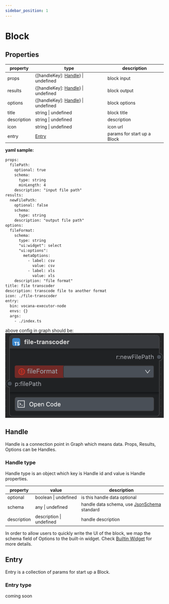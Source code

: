 ```yaml
---
sidebar_position: 1
---
```


# Block

## Properties
| property    | type                                                    | description    |
| ----------- | ------------------------------------------------------- | -------------- | 
| props       | {[handleKey]: [Handle](block#handle-type)} \| undefined | block input    |
| results     | {[handleKey]: [Handle](block#handle-type)} \| undefined | block output   |
| options     | {[handleKey]: [Handle](block#handle-type)} \| undefined | block options  |
| title       | string \| undefined                                     | block title    |
| description | string \| undefined                                     | description    |
| icon        | string \| undefined                                     | icon url       |
| entry       | [Entry](block#entry-type)                               | params for start up a Block |

**yaml sample:**
```
props:
  filePath:
    optional: true
    schema:
      type: string
      minLength: 4
    description: "input file path"
results:
  newFilePath:
    optional: false
    schema:
      type: string
    description: "output file path"
options:
  fileFormat:
    schema:
      type: string
      "ui:widget": select
      "ui:options":
        metaOptions: 
          - label: csv
            value: csv
          - label: xls
            value: xls
    description: "file format"
title: file transcoder
description: transcode file to another format
icon: ./file-transcoder
entry:
  bin: vocana-executor-node
  envs: {}
  args:
    - ./index.ts
```
above config in graph should be:
![sample img](img/file-transcoder.png)

## Handle
Handle is a connection point in Graph which means data. Props, Results, Options can be Handles.

### Handle type
Handle type is an object which key is Handle id and value is Handle properties.

| property     | value                    | description                     |
| ------------ | ------------------------ | ------------------------------- | 
| optional     | boolean \| undefined     | is this handle data optional    |
| schema       | any \| undefined         | handle data schema, use [JsonSchema](https://json-schema.org/understanding-json-schema) standard |
| description  | description \| undefined | handle description              |

In order to allow users to quickly write the UI of the block, we map the schema field of Options to the built-in widget.
Check [Builtin Widget](/docs/reference/builtin-widget) for more details.

## Entry
Entry is a collection of params for start up a Block.

### Entry type


<div style={{color: "red"}}>coming soon</div>

